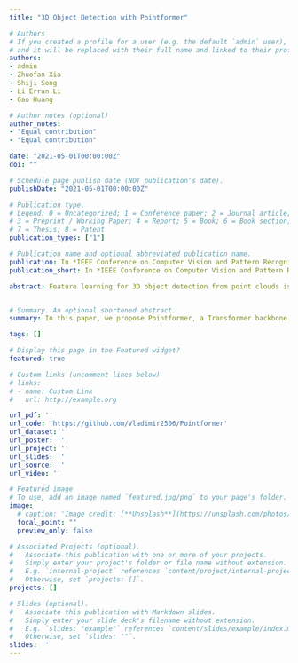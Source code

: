 ```yaml
---
title: "3D Object Detection with Pointformer"

# Authors
# If you created a profile for a user (e.g. the default `admin` user), write the username (folder name) here 
# and it will be replaced with their full name and linked to their profile.
authors:
- admin
- Zhuofan Xia
- Shiji Song
- Li Erran Li
- Gao Huang

# Author notes (optional)
author_notes:
- "Equal contribution"
- "Equal contribution"

date: "2021-05-01T00:00:00Z"
doi: ""

# Schedule page publish date (NOT publication's date).
publishDate: "2021-05-01T00:00:00Z"

# Publication type.
# Legend: 0 = Uncategorized; 1 = Conference paper; 2 = Journal article;
# 3 = Preprint / Working Paper; 4 = Report; 5 = Book; 6 = Book section;
# 7 = Thesis; 8 = Patent
publication_types: ["1"]

# Publication name and optional abbreviated publication name.
publication: In *IEEE Conference on Computer Vision and Pattern Recognition (CVPR) 2021*
publication_short: In *IEEE Conference on Computer Vision and Pattern Recognition (CVPR) 2021*

abstract: Feature learning for 3D object detection from point clouds is very challenging due to the irregularity of 3D point cloud data. In this paper, we propose Pointformer, a Transformer backbone designed for 3D point clouds to learn features effectively. Specifically, a Local Transformer module is employed to model interactions among points in a local region, which learns context-dependent region features at an object level. A Global Transformer is designed to learn context-aware representations at the scene level. To further capture the dependencies among multi-scale representations, we propose Local-Global Transformer to integrate local features with global features from higher resolution. In addition, we introduce an efficient coordinate refinement module to shift down-sampled points closer to object centroids, which improves object proposal generation. We use Pointformer as the backbone for state-of-theart object detection models and demonstrate significant improvements over original models on both indoor and outdoor datasets. Code and pre-trained models are available at [https://github.com/Vladimir2506/Pointformer](https://github.com/Vladimir2506/Pointformer).


# Summary. An optional shortened abstract.
summary: In this paper, we propose Pointformer, a Transformer backbone designed for 3D point clouds to learn features effectively.

tags: []

# Display this page in the Featured widget?
featured: true

# Custom links (uncomment lines below)
# links:
# - name: Custom Link
#   url: http://example.org

url_pdf: ''
url_code: 'https://github.com/Vladimir2506/Pointformer'
url_dataset: ''
url_poster: ''
url_project: ''
url_slides: ''
url_source: ''
url_video: ''

# Featured image
# To use, add an image named `featured.jpg/png` to your page's folder. 
image:
  # caption: 'Image credit: [**Unsplash**](https://unsplash.com/photos/pLCdAaMFLTE)'
  focal_point: ""
  preview_only: false

# Associated Projects (optional).
#   Associate this publication with one or more of your projects.
#   Simply enter your project's folder or file name without extension.
#   E.g. `internal-project` references `content/project/internal-project/index.md`.
#   Otherwise, set `projects: []`.
projects: []

# Slides (optional).
#   Associate this publication with Markdown slides.
#   Simply enter your slide deck's filename without extension.
#   E.g. `slides: "example"` references `content/slides/example/index.md`.
#   Otherwise, set `slides: ""`.
slides: ''
---
```

<!-- 
{{% callout note %}}
Click the *Cite* button above to demo the feature to enable visitors to import publication metadata into their reference management software.
{{% /callout %}}

{{% callout note %}}
Create your slides in Markdown - click the *Slides* button to check out the example.
{{% /callout %}}

Supplementary notes can be added here, including [code, math, and images](https://wowchemy.com/docs/writing-markdown-latex/). -->
